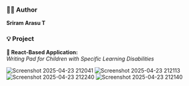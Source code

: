 ### 👨‍💻 Author  
**Sriram Arasu T**

### 💡 Project  
**📘 React-Based Application:**  
*Writing Pad for Children with Specific Learning Disabilities*

![Screenshot 2025-04-23 212041](https://github.com/user-attachments/assets/18b4ffba-72f4-486f-8b53-6d49a5c08142)
![Screenshot 2025-04-23 212113](https://github.com/user-attachments/assets/28fc6e4e-0f04-44cf-b159-b944f072a970)
![Screenshot 2025-04-23 212240](https://github.com/user-attachments/assets/7675b08e-087c-4f4b-99fe-6ed91aef40e5)
![Screenshot 2025-04-23 212140](https://github.com/user-attachments/assets/9745334e-40de-4a45-b859-d1cc3f377001)
